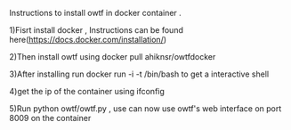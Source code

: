 
Instructions to install owtf in docker container .

1)Fisrt install docker , Instructions can be found here(https://docs.docker.com/installation/) 

2)Then install owtf using docker pull  ahiknsr/owtfdocker

3)After installing run docker run -i -t /bin/bash to get a interactive shell 

4)get the ip of the container using ifconfig

5)Run python owtf/owtf.py , use can now use owtf's web interface on port 8009 on the container 

